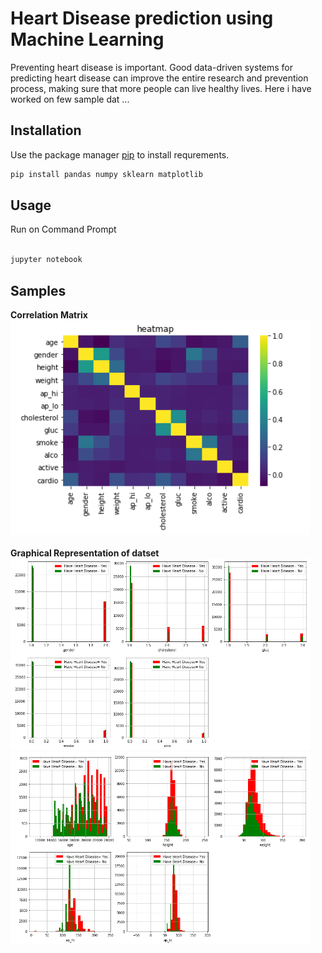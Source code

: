 # Heart Disease prediction using Machine Learning

Preventing heart disease is important. Good data-driven systems for predicting heart disease can improve the entire research and prevention process, making sure that more people can live healthy lives. Here i have worked on few sample dat ...

## Installation

Use the package manager [pip](https://pip.pypa.io/en/stable/) to install requrements.

```bash
pip install pandas numpy sklearn matplotlib 
```

## Usage

Run on Command Prompt 
```python

jupyter notebook
```

## Samples 

<b>Correlation Matrix</b><br>
<img src="https://github.com/SwatiRSahu/heart-disease/blob/main/sample/heatmap.png" width="480"/>
<br><br><b>Graphical Representation of datset</b><br>
<img src="https://github.com/SwatiRSahu/heart-disease/blob/main/sample/data1.png" width="480"/>
<img src="https://github.com/SwatiRSahu/heart-disease/blob/main/sample/data2.png" width="480"/>
